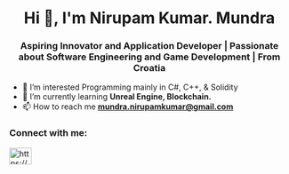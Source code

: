 <h1 align="center">Hi 👋, I'm Nirupam Kumar. Mundra</h1>
<h3 align="center">Aspiring Innovator and Application Developer | Passionate about Software Engineering and Game Development | From Croatia</h3>

- 👀 I’m interested Programming mainly in C#, C++, & Solidity
- 🌱 I’m currently learning **Unreal Engine, Blockchain.**
- 📫 How to reach me **mundra.nirupamkumar@gmail.com**

<h3 align="left">Connect with me:</h3>
<p align="left">
<a href="https://linkedin.com/in/https://www.linkedin.com/in/nirupam-kumar-mundra-537b39233/" target="blank"><img align="center" src="https://raw.githubusercontent.com/rahuldkjain/github-profile-readme-generator/master/src/images/icons/Social/linked-in-alt.svg" alt="https://www.linkedin.com/in/nirupam-kumar-mundra-537b39233/" height="30" width="40" /></a>
</p>



<!---
nirupamkumar/nirupamkumar is a ✨ special ✨ repository because its `README.md` (this file) appears on your GitHub profile.
You can click the Preview link to take a look at your changes.
--->
